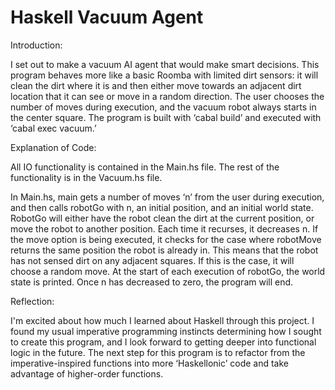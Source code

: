 # Haskell Vacuum Agent

Introduction:

I set out to make a vacuum AI agent that would make smart decisions. This program behaves more like a basic Roomba with limited dirt sensors: it will clean the dirt where it is and then either move towards an adjacent dirt location that it can see or move in a random direction. The user chooses the number of moves during execution, and the vacuum robot always starts in the center square. The program is built with ‘cabal build’ and executed with ‘cabal exec vacuum.’

Explanation of Code:

All IO functionality is contained in the Main.hs file. The rest of the functionality is in the Vacuum.hs file. 

In Main.hs, main gets a number of moves ‘n’ from the user during execution, and then calls robotGo with n, an initial position, and an initial world state. RobotGo will either have the robot clean the dirt at the current position, or move the robot to another position. Each time it recurses, it decreases n. If the move option is being executed, it checks for the case where robotMove returns the same position the robot is already in. This means that the robot has not sensed dirt on any adjacent squares. If this is the case, it will choose a random move. At the start of each execution of robotGo, the world state is printed. 
Once n has decreased to zero, the program will end.

Reflection:

I'm excited about how much I learned about Haskell through this project. I found my usual imperative programming instincts determining how I sought to create this program, and I look forward to getting deeper into functional logic in the future. The next step for this program is to refactor from the imperative-inspired functions into more ‘Haskellonic’ code and take advantage of higher-order functions. 
